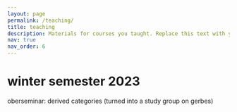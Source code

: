 ```yaml
---
layout: page
permalink: /teaching/
title: teaching
description: Materials for courses you taught. Replace this text with your description.
nav: true
nav_order: 6
---
```


# winter semester 2023
oberseminar: derived categories   (turned into a study group on gerbes)
